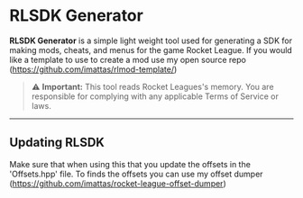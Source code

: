 # RLSDK Generator

**RLSDK Generator** is a simple light weight tool used for generating a SDK for making mods, cheats, and menus for the game Rocket League. If you would like a template to use to create a mod use my open source repo (https://github.com/imattas/rlmod-template/)

> ⚠️ **Important:** This tool reads Rocket Leagues's memory. You are responsible for complying with any applicable Terms of Service or laws.

---

## Updating RLSDK
Make sure that when using this that you update the offsets in the 'Offsets.hpp' file. To finds the offsets you can use my offset dumper (https://github.com/imattas/rocket-league-offset-dumper)
